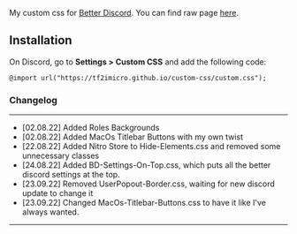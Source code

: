 My custom css for [Better Discord](https://betterdiscord.app/).
You can find raw page [here](https://tf2imicro.github.io/custom-css/custom.css).
## Installation
On Discord, go to **Settings > Custom CSS** and add the following code:

    @import url("https://tf2imicro.github.io/custom-css/custom.css");
### Changelog
---
+ [02.08.22] Added Roles Backgrounds
+ [02.08.22] Added MacOs Titlebar Buttons with my own twist
+ [22.08.22] Added Nitro Store to Hide-Elements.css and removed some unnecessary classes
+ [24.08.22] Added BD-Settings-On-Top.css, which puts all the better discord settings at the top.
+ [23.09.22] Removed UserPopout-Border.css, waiting for new discord update to change it
+ [23.09.22] Changed MacOs-Titlebar-Buttons.css to have it like I've always wanted.
---

